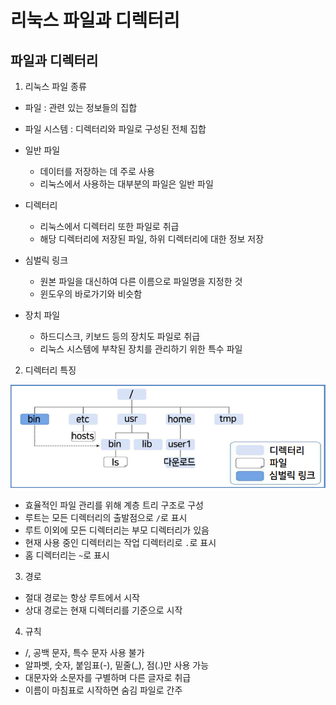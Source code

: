 # 리눅스 파일과 디렉터리

## 파일과 디렉터리

1. 리눅스 파일 종류

- 파일 : 관련 있는 정보들의 집합
- 파일 시스템 : 디렉터리와 파일로 구성된 전체 집합

- 일반 파일
    - 데이터를 저장하는 데 주로 사용
    - 리눅스에서 사용하는 대부분의 파일은 일반 파일
- 디렉터리
    - 리눅스에서 디렉터리 또한 파일로 취급
    - 해당 디렉터리에 저장된 파일, 하위 디렉터리에 대한 정보 저장
- 심벌릭 링크
    - 원본 파일을 대신하여 다른 이름으로 파일명을 지정한 것
    - 윈도우의 바로가기와 비슷함
- 장치 파일
    - 하드디스크, 키보드 등의 장치도 파일로 취급
    - 리눅스 시스템에 부착된 장치를 관리하기 위한 특수 파일

2. 디렉터리 특징

![linux_files_01](./images/linux_files_01.png)

- 효율적인 파일 관리를 위해 계층 트리 구조로 구성
- 루트는 모든 디렉터리의 출발점으로 `/`로 표시
- 루트 이외에 모든 디렉터리는 부모 디렉터리가 있음
- 현재 사용 중인 디렉터리는 작업 디렉터리로 `.`로 표시
- 홈 디렉터리는 `~`로 표시

3. 경로

- 절대 경로는 항상 루트에서 시작
- 상대 경로는 현재 디렉터리를 기준으로 시작

4. 규칙

- /, 공백 문자, 특수 문자 사용 불가
- 알파벳, 숫자, 붙임표(-), 밑줄(_), 점(.)만 사용 가능
- 대문자와 소문자를 구별하며 다른 글자로 취급
- 이름이 마침표로 시작하면 숨김 파일로 간주